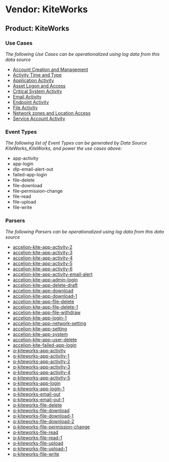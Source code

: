 Vendor: KiteWorks
=================
Product: KiteWorks
------------------

### Use Cases

_The following Use Cases can be operationalized using log data from this data source_

* [Account Creation and Management](../UseCases/usecase_account_creation_and_management.md)
* [Activity Time  and Type](../UseCases/usecase_activity_time__and_type.md)
* [Application Activity](../UseCases/usecase_application_activity.md)
* [Asset Logon and Access](../UseCases/usecase_asset_logon_and_access.md)
* [Critical System Activity](../UseCases/usecase_critical_system_activity.md)
* [Email Activity](../UseCases/usecase_email_activity.md)
* [Endpoint Activity](../UseCases/usecase_endpoint_activity.md)
* [File Activity](../UseCases/usecase_file_activity.md)
* [Network zones and Location Access](../UseCases/usecase_network_zones_and_location_access.md)
* [Service Account Activity](../UseCases/usecase_service_account_activity.md)


### Event Types

_The following list of Event Types can be generated by Data Source KiteWorks_KiteWorks, and power the use cases above:_

- app-activity
- app-login
- dlp-email-alert-out
- failed-app-login
- file-delete
- file-download
- file-permission-change
- file-read
- file-upload
- file-write


### Parsers

_The following Parsers can be operationalized using log data from this data source_

* [accelion-kite-app-activity-2](../Parsers/parserContent_accelion-kite-app-activity-2.md)
* [accelion-kite-app-activity-3](../Parsers/parserContent_accelion-kite-app-activity-3.md)
* [accelion-kite-app-activity-4](../Parsers/parserContent_accelion-kite-app-activity-4.md)
* [accelion-kite-app-activity-5](../Parsers/parserContent_accelion-kite-app-activity-5.md)
* [accelion-kite-app-activity-6](../Parsers/parserContent_accelion-kite-app-activity-6.md)
* [accelion-kite-app-activity-email-alert](../Parsers/parserContent_accelion-kite-app-activity-email-alert.md)
* [accelion-kite-app-admin-login](../Parsers/parserContent_accelion-kite-app-admin-login.md)
* [accelion-kite-app-delete-draft](../Parsers/parserContent_accelion-kite-app-delete-draft.md)
* [accelion-kite-app-download](../Parsers/parserContent_accelion-kite-app-download.md)
* [accelion-kite-app-download-1](../Parsers/parserContent_accelion-kite-app-download-1.md)
* [accelion-kite-app-file-delete](../Parsers/parserContent_accelion-kite-app-file-delete.md)
* [accelion-kite-app-file-delete-1](../Parsers/parserContent_accelion-kite-app-file-delete-1.md)
* [accelion-kite-app-file-withdraw](../Parsers/parserContent_accelion-kite-app-file-withdraw.md)
* [accelion-kite-app-login-1](../Parsers/parserContent_accelion-kite-app-login-1.md)
* [accelion-kite-app-network-setting](../Parsers/parserContent_accelion-kite-app-network-setting.md)
* [accelion-kite-app-setting](../Parsers/parserContent_accelion-kite-app-setting.md)
* [accelion-kite-app-system](../Parsers/parserContent_accelion-kite-app-system.md)
* [accelion-kite-app-user-delete](../Parsers/parserContent_accelion-kite-app-user-delete.md)
* [accelion-kite-failed-app-login](../Parsers/parserContent_accelion-kite-failed-app-login.md)
* [q-kiteworks-app-activity](../Parsers/parserContent_q-kiteworks-app-activity.md)
* [q-kiteworks-app-activity-1](../Parsers/parserContent_q-kiteworks-app-activity-1.md)
* [q-kiteworks-app-activity-2](../Parsers/parserContent_q-kiteworks-app-activity-2.md)
* [q-kiteworks-app-activity-3](../Parsers/parserContent_q-kiteworks-app-activity-3.md)
* [q-kiteworks-app-activity-4](../Parsers/parserContent_q-kiteworks-app-activity-4.md)
* [q-kiteworks-app-activity-5](../Parsers/parserContent_q-kiteworks-app-activity-5.md)
* [q-kiteworks-app-login](../Parsers/parserContent_q-kiteworks-app-login.md)
* [q-kiteworks-app-login-1](../Parsers/parserContent_q-kiteworks-app-login-1.md)
* [q-kiteworks-email-out](../Parsers/parserContent_q-kiteworks-email-out.md)
* [q-kiteworks-email-out-1](../Parsers/parserContent_q-kiteworks-email-out-1.md)
* [q-kiteworks-file-delete](../Parsers/parserContent_q-kiteworks-file-delete.md)
* [q-kiteworks-file-download](../Parsers/parserContent_q-kiteworks-file-download.md)
* [q-kiteworks-file-download-1](../Parsers/parserContent_q-kiteworks-file-download-1.md)
* [q-kiteworks-file-download-2](../Parsers/parserContent_q-kiteworks-file-download-2.md)
* [q-kiteworks-file-permission-change](../Parsers/parserContent_q-kiteworks-file-permission-change.md)
* [q-kiteworks-file-read](../Parsers/parserContent_q-kiteworks-file-read.md)
* [q-kiteworks-file-read-1](../Parsers/parserContent_q-kiteworks-file-read-1.md)
* [q-kiteworks-file-upload](../Parsers/parserContent_q-kiteworks-file-upload.md)
* [q-kiteworks-file-upload-1](../Parsers/parserContent_q-kiteworks-file-upload-1.md)
* [q-kiteworks-file-write](../Parsers/parserContent_q-kiteworks-file-write.md)
